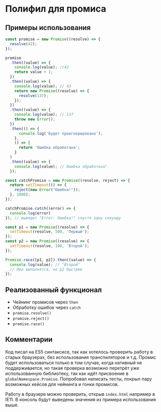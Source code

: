 # Полифил для промиса

## Примеры использования

```js
const promise = new Promise((resolve) => {
  resolve(42);
});

promise
  .then((value) => {
    console.log(value); //42
    return value + 1;
  })
  .then((value) => {
    console.log(value); // 43
    return new Promise((resolve) => {
      resolve(137);
    });
  })
  .then((value) => {
    console.log(value); // 137
    throw new Error();
  })
  .then(() => {
      console.log('Будет проигнорировано');
    },
    () => {
      return 'Ошибка обработана';
    }
  )
  .then((value) => {
    console.log(value); // Ошибка обработана"
  });

const catchPromise = new Promise((resolve, reject) => {
  return setTimeout(() => {
    reject(new Error("Ошибка!"));
  }, 1000);
});

catchPromise.catch((error) => {
  console.log(error)
}); // выведет "Error: Ошибка!" спустя одну секунду

const p1 = new Promise((resolve) => {
  setTimeout(resolve, 500, 'Первый');
});
const p2 = new Promise((resolve) => {
  setTimeout(resolve, 100, 'Второй');
});

Promise.race([p1, p2]).then((value) => {
  console.log(value); // "Второй"
  // Оба выполнятся, но p2 быстрее
});
```

## Реализованный функционал

* Чейнинг промисов через ```then```
* Обработку ошибок через ```catch```
* ```promise.resolve()```
* ```promise.reject()```
* ```promise.race()```

## Комментарии

Код писал на ES5 синтаксисе, так как хотелось проверить работу в старых браузерах, без использования транспиляторов и т.д. Промис будет использоваться только в том случае, когда нативный не поддерживается, но такая проверка возможно перетрёт уже использованную библиотеку, так как идёт присвоение в ```globalNamespace.Promise```. Попробовал написать тесты, покрыл пару возможных кейсов для чейнинга и гонки промисов. 

Работу в браузере можно проверить, открыв ```index.html``` например в IE11. В консоль будут выведены значения из примера использования выше.

